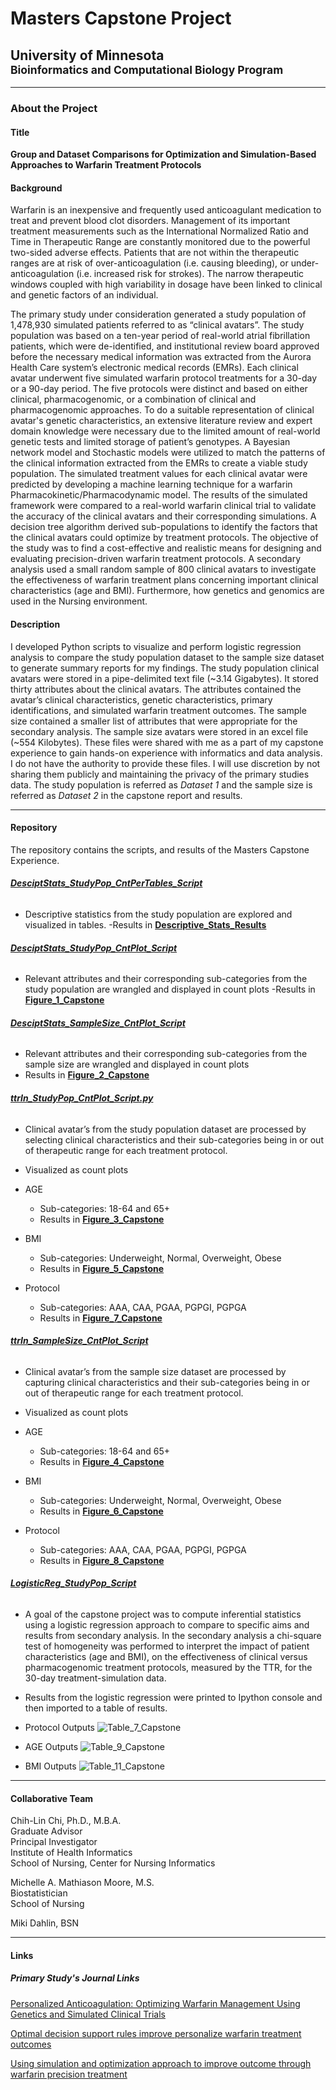 
# __Masters Capstone Project__

## __University of Minnesota__<br><sup>__Bioinformatics and Computational Biology Program__</sup>
---
### __About the Project__

#### __Title__
__Group and Dataset Comparisons for Optimization and Simulation-Based Approaches to Warfarin Treatment Protocols__

#### __Background__
Warfarin is an inexpensive and frequently used anticoagulant medication to treat and prevent blood clot disorders. Management of its important treatment measurements such as the International Normalized Ratio and Time in Therapeutic Range are constantly monitored due to the powerful two-sided adverse effects. Patients that are not within the therapeutic ranges are at risk of over-anticoagulation (i.e. causing bleeding), or under-anticoagulation (i.e. increased risk for strokes). The narrow therapeutic windows coupled with high variability in dosage have been linked to clinical and genetic factors of an individual.

The primary study under consideration generated a study population of 1,478,930 simulated patients referred to as “clinical avatars”. The study population was based on a ten-year period of real-world atrial fibrillation patients, which were de-identified, and institutional review board approved before the necessary medical information was extracted from the Aurora Health Care system’s electronic medical records (EMRs).  Each clinical avatar underwent five simulated warfarin protocol treatments for a 30-day or a 90-day period. The five protocols were distinct and based on either clinical, pharmacogenomic, or a combination of clinical and pharmacogenomic approaches. To do a suitable representation of clinical avatar's genetic characteristics, an extensive literature review and expert domain knowledge were necessary due to the limited amount of real-world genetic tests and limited storage of patient’s genotypes. A Bayesian network model and Stochastic models were utilized to match the patterns of the clinical information extracted from the EMRs to create a viable study population.  The simulated treatment values for each clinical avatar were predicted by developing a machine learning technique for a warfarin Pharmacokinetic/Pharmacodynamic model.  The results of the simulated framework were compared to a real-world warfarin clinical trial to validate the accuracy of the clinical avatars and their corresponding simulations. A decision tree algorithm derived sub-populations to identify the factors that the clinical avatars could optimize by treatment protocols. The objective of the study was to find a cost-effective and realistic means for designing and evaluating precision-driven warfarin treatment protocols. A secondary analysis used a small random sample of 800 clinical avatars to investigate the effectiveness of warfarin treatment plans concerning important clinical characteristics (age and BMI). Furthermore, how genetics and genomics are used in the Nursing environment.

#### __Description__
I developed Python scripts to visualize and perform logistic regression analysis to compare the study population dataset to the sample size dataset to generate summary reports for my findings. The study population clinical avatars were stored in a pipe-delimited text file (\~3.14 Gigabytes). It stored thirty attributes about the clinical avatars. The attributes contained the avatar’s clinical characteristics, genetic characteristics, primary identifications, and simulated warfarin treatment outcomes. The sample size contained a smaller list of attributes that were appropriate for the secondary analysis. The sample size avatars were stored in an excel file (\~554 Kilobytes). These files were shared with me as a part of my capstone experience to gain hands-on experience with informatics and data analysis. I do not have the authority to provide these files. I will use discretion by not sharing them publicly and maintaining the privacy of the primary studies data. The study population is referred as *Dataset 1* and the sample size is referred as *Dataset 2* in the capstone report and results.

---
#### __Repository__

The repository contains the scripts, and results of the Masters Capstone Experience.

###### [__DesciptStats_StudyPop_CntPerTables_Script__](https://github.com/fermpeter/BICB-Masters-Capstone/blob/master/DescriptStats_StudyPop_CntPerTables_Script.py)

- Descriptive statistics from the study population are explored and visualized in tables.
-Results in [__Descriptive_Stats_Results__](https://github.com/fermpeter/BICB-Masters-Capstone/blob/master/Descriptive_Stats_Results)

###### [__DesciptStats_StudyPop_CntPlot_Script__](https://github.com/fermpeter/BICB-Masters-Capstone/blob/master/DesciptStats_StudyPop_CntPlot_Script.py)

- Relevant attributes and their corresponding sub-categories from the study population are wrangled and displayed in count plots
-Results in [__Figure_1_Capstone__](https://github.com/fermpeter/BICB-Masters-Capstone/blob/master/Figure_1_Capstone.png)


###### [__DesciptStats_SampleSize_CntPlot_Script__](https://github.com/fermpeter/BICB-Masters-Capstone/blob/master/DescriptStats_SampleSize_CntPlot_Script.py)

- Relevant attributes and their corresponding sub-categories from the sample size are wrangled and displayed in count plots
- Results in [__Figure_2_Capstone__](https://github.com/fermpeter/BICB-Masters-Capstone/blob/master/Figure_2_Capstone.png)


###### [__ttrIn_StudyPop_CntPlot_Script.py__](https://github.com/fermpeter/BICB-Masters-Capstone/blob/master/DesciptStats_StudyPop_CntPlot_Script.py)

- Clinical avatar’s from the study population dataset are processed by selecting clinical characteristics and their sub-categories being in or out of therapeutic range for each treatment protocol.
- Visualized as count plots
- AGE
  - Sub-categories: 18-64 and 65+
  - Results in [__Figure_3_Capstone__](https://github.com/fermpeter/BICB-Masters-Capstone/blob/master/Figure_3_Capstone.png)

- BMI
  - Sub-categories: Underweight, Normal, Overweight, Obese
  - Results in [__Figure_5_Capstone__](https://github.com/fermpeter/BICB-Masters-Capstone/blob/master/Figure_5_Capstone.png)


- Protocol
  - Sub-categories: AAA, CAA, PGAA, PGPGI, PGPGA
  - Results in [__Figure_7_Capstone__](https://github.com/fermpeter/BICB-Masters-Capstone/blob/master/Figure_7_Capstone.png)



###### [__ttrIn_SampleSize_CntPlot_Script__](https://github.com/fermpeter/BICB-Masters-Capstone/blob/master/ttrIn_SampleSize_CntPlot_Script.py)

- Clinical avatar’s from the sample size dataset are processed by capturing clinical characteristics and their sub-categories being in or out of therapeutic range for each treatment protocol.
- Visualized as count plots
- AGE
  - Sub-categories: 18-64 and 65+
  - Results in [__Figure_4_Capstone__](https://github.com/fermpeter/BICB-Masters-Capstone/blob/master/Figure_4_Capstone.png)


- BMI
  - Sub-categories: Underweight, Normal, Overweight, Obese
  - Results in [__Figure_6_Capstone__](https://github.com/fermpeter/BICB-Masters-Capstone/blob/master/Figure_6_Capstone.png)


- Protocol
  - Sub-categories: AAA, CAA, PGAA, PGPGI, PGPGA
  - Results in [__Figure_8_Capstone__](https://github.com/fermpeter/BICB-Masters-Capstone/blob/master/Figure_8_Capstone.png)


###### [__LogisticReg_StudyPop_Script__](https://github.com/fermpeter/BICB-Masters-Capstone/blob/master/LogisticReg_StudyPop_Script.py)
- A goal of the capstone project was to compute inferential statistics using a logistic regression approach to compare to specific aims and results from secondary analysis. In the secondary analysis a chi-square test of homogeneity was performed to interpret the impact of patient characteristics (age and BMI), on the effectiveness of clinical versus pharmacogenomic treatment protocols, measured by the TTR, for the 30-day treatment-simulation data.

-  Results from the logistic regression were printed to Ipython console and then imported to a table of results.

- Protocol Outputs
![Table_7_Capstone](https://user-images.githubusercontent.com/69829891/91520524-1d84eb00-e8bb-11ea-81cc-bbac1407db6a.JPG)

- AGE Outputs
![Table_9_Capstone](https://user-images.githubusercontent.com/69829891/91520638-6177f000-e8bb-11ea-8fc0-49d4cf9b6ca4.JPG)


- BMI Outputs
![Table_11_Capstone](https://user-images.githubusercontent.com/69829891/91520675-7ce2fb00-e8bb-11ea-8766-2e3a17810bcc.JPG)

---
#### __Collaborative Team__  
Chih-Lin Chi, Ph.D., M.B.A.  
Graduate Advisor  
Principal Investigator  
Institute of Health Informatics  
School of Nursing, Center for Nursing Informatics

Michelle A. Mathiason Moore, M.S.   
Biostatistician  
School of Nursing  

Miki Dahlin, BSN

---

#### __Links__

##### Primary Study's Journal Links

[Personalized Anticoagulation: Optimizing Warfarin Management Using Genetics and Simulated Clinical Trials](https://pubmed.ncbi.nlm.nih.gov/29237680)

[Optimal decision support rules improve personalize warfarin treatment outcomes](https://pubmed.ncbi.nlm.nih.gov/28268853/)

[Using simulation and optimization approach to improve outcome through warfarin precision treatment](https://pubmed.ncbi.nlm.nih.gov/29218901/)            
